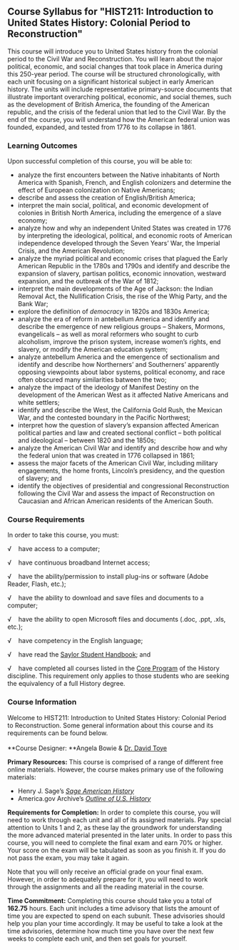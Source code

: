 Course Syllabus for "HIST211: Introduction to United States History: Colonial Period to Reconstruction"
-------------------------------------------------------------------------------------------------------

This course will introduce you to United States history from the
colonial period to the Civil War and Reconstruction. You will learn
about the major political, economic, and social changes that took place
in America during this 250-year period. The course will be structured
chronologically, with each unit focusing on a significant historical
subject in early American history. The units will include representative
primary-source documents that illustrate important overarching
political, economic, and social themes, such as the development of
British America, the founding of the American republic, and the crisis
of the federal union that led to the Civil War. By the end of the
course, you will understand how the American federal union was founded,
expanded, and tested from 1776 to its collapse in 1861.

### Learning Outcomes

Upon successful completion of this course, you will be able to:  

-   analyze the first encounters between the Native inhabitants of North
    America with Spanish, French, and English colonizers and determine
    the effect of European colonization on Native Americans;
-   describe and assess the creation of English/British America;
-   interpret the main social, political, and economic development of
    colonies in British North America, including the emergence of a
    slave economy;
-   analyze how and why an independent United States was created in 1776
    by interpreting the ideological, political, and economic roots of
    American independence developed through the Seven Years’ War, the
    Imperial Crisis, and the American Revolution;
-   analyze the myriad political and economic crises that plagued the
    Early American Republic in the 1780s and 1790s and identify and
    describe the expansion of slavery, partisan politics, economic
    innovation, westward expansion, and the outbreak of the War of 1812;
-   interpret the main developments of the Age of Jackson: the Indian
    Removal Act, the Nullification Crisis, the rise of the Whig Party,
    and the Bank War;
-   explore the definition of *democracy* in 1820s and 1830s America;
-   analyze the era of reform in antebellum America and identify and
    describe the emergence of new religious groups – Shakers, Mormons,
    evangelicals – as well as moral reformers who sought to curb
    alcoholism, improve the prison system, increase women’s rights, end
    slavery, or modify the American education system;
-   analyze antebellum America and the emergence of sectionalism and
    identify and describe how Northerners’ and Southerners’ apparently
    opposing viewpoints about labor systems, political economy, and race
    often obscured many similarities batween the two;
-   analyze the impact of the ideology of Manifest Destiny on the
    development of the American West as it affected Native Americans and
    white settlers;
-   identify and describe the West, the California Gold Rush, the
    Mexican War, and the contested boundary in the Pacific Northwest;
-   interpret how the question of slavery’s expansion affected American
    political parties and law and created sectional conflict – both
    political and ideological – between 1820 and the 1850s;
-   analyze the American Civil War and identify and describe how and why
    the federal union that was created in 1776 collapsed in 1861;
-   assess the major facets of the American Civil War, including
    military engagements, the home fronts, Lincoln’s presidency, and the
    question of slavery; and
-   identify the objectives of presidential and congressional
    Reconstruction following the Civil War and assess the impact of
    Reconstruction on Caucasian and African American residents of the
    American South.

### Course Requirements

In order to take this course, you must:  
  
 √    have access to a computer;  
  
 √    have continuous broadband Internet access;  
  
 √    have the ability/permission to install plug-ins or software (Adobe
Reader, Flash, etc.);  
  
 √    have the ability to download and save files and documents to a
computer;  
  
 √    have the ability to open Microsoft files and documents (.doc,
.ppt, .xls, etc.);  
  
 √    have competency in the English language;  
  
 √    have read the [Saylor Student
Handbook](http://www.saylor.org/site/wp-content/uploads/2012/05/Saylor-StudentHandbook.pdf);
and  
  
 √    have completed all courses listed in the [Core
Program](http://www.saylor.org/majors/history/) of the History
discipline. This requirement only applies to those students who are
seeking the equivalency of a full History degree.

### Course Information

Welcome to HIST211: Introduction to United States History: Colonial
Period to Reconstruction. Some general information about this course and
its requirements can be found below.  
    
 **Course Designer: **Angela Bowie & [Dr. David
Toye](http://www.saylor.org/faculty-o-t/#DrDavidToye)  
  
 **Primary Resources:** This course is comprised of a range of different
free online materials. However, the course makes primary use of the
following materials:  

-   Henry J. Sage’s *[Sage American
    History](http://sageamericanhistory.net/)*
-   America.gov Archive’s *[Outline of U.S.
    History](http://photos.state.gov/libraries/amgov/30145/publications-english/history_outline.pdf)*

**Requirements for Completion:** In order to complete this course, you
will need to work through each unit and all of its assigned materials.
Pay special attention to Units 1 and 2, as these lay the groundwork for
understanding the more advanced material presented in the later units.
In order to pass this course, you will need to complete the final exam
and earn 70% or higher. Your score on the exam will be tabulated as soon
as you finish it. If you do not pass the exam, you may take it again.  
  
 Note that you will only receive an official grade on your final exam.
However, in order to adequately prepare for it, you will need to work
through the assignments and all the reading material in the course.  
  
 **Time Commitment:** Completing this course should take you a total of
**162.75** hours. Each unit includes a time advisory that lists the
amount of time you are expected to spend on each subunit. These
advisories should help you plan your time accordingly. It may be useful
to take a look at the time advisories, determine how much time you have
over the next few weeks to complete each unit, and then set goals for
yourself.   
  


